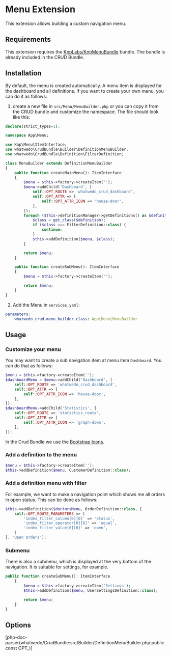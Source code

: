 # Menu Extension

This extension allows building a custom navigation menu.

## Requirements
This extension requires the [KnpLabs/KnpMenuBundle](https://github.com/KnpLabs/KnpMenuBundle) bundle.
The bundle is already included in the CRUD Bundle. 

## Installation

By default, the menu is created automatically. A menu item is displayed for the dashboard and all definitions.
If you want to create your own menu, you can do it as follows:
1. create a new file in `src/Menu/MenuBuilder.php` or you can copy it from the CRUD bundle and customize the namespace.
   The file should look like this:

```php
declare(strict_types=1);

namespace App\Menu;

use Knp\Menu\ItemInterface;
use whatwedo\CrudBundle\Builder\DefinitionMenuBuilder;
use whatwedo\CrudBundle\Definition\FilterDefinition;

class MenuBuilder extends DefinitionMenuBuilder
{
    public function createMainMenu(): ItemInterface
    {
        $menu = $this->factory->createItem('');
        $menu->addChild('Dashboard', [
            self::OPT_ROUTE => 'whatwedo_crud_dashboard',
            self::OPT_ATTR => [
                self::OPT_ATTR_ICON => 'house-door',
            ],
        ]);
        foreach ($this->definitionManager->getDefinitions() as $definition) {
            $class = get_class($definition);
            if ($class === FilterDefinition::class) {
                continue;
            }
            $this->addDefinition($menu, $class);
        }

        return $menu;
    }

    public function createSubMenu(): ItemInterface
    {
        $menu = $this->factory->createItem('');

        return $menu;
    }
}
```

2. Add the Menu in `services.yaml`:

```yml
parameters:
    whatwedo_crud.menu_builder.class: App\Menu\MenuBuilder
```

## Usage

### Customize your menu

You may want to create a sub navigation item at menu item `Dashboard`. You can do that as follows:

```php
$menu = $this->factory->createItem('');
$dashboardMenu = $menu->addChild('Dashboard', [
    self::OPT_ROUTE => 'whatwedo_crud_dashboard',
    self::OPT_ATTR => [
        self::OPT_ATTR_ICON => 'house-door',
    ],
]);
$dashboardMenu->addChild('Statistics', [
    self::OPT_ROUTE => 'statistics_route',
    self::OPT_ATTR => [
        self::OPT_ATTR_ICON => 'graph-down',
    ],
]);
```

In the Crud Bundle we use the [Bootstrap Icons](https://icons.getbootstrap.com/).

### Add a definition to the menu

```php
$menu = $this->factory->createItem('');
$this->addDefinition($menu, CustomerDefinition::class);
```

### Add a definition menu with filter

For example, we want to make a navigation point which shows me all orders in open status. This can be done as follows:

```php
$this->addDefinition($doctorsMenu, OrderDefinition::class, [
    self::OPT_ROUTE_PARAMETERS => [
        'index_filter_column[0][0]' => 'status',
        'index_filter_operator[0][0]' => 'equal',
        'index_filter_value[0][0]' => 'open',
    ]
], 'Open Orders');
```

### Submenu
There is also a submenu, which is displayed at the very bottom of the navigation. It is suitable for settings, for example.

```php
public function createSubMenu(): ItemInterface
    {
        $menu = $this->factory->createItem('Settings');
        $this->addDefinition($menu, UserSettingsDefinition::class);

        return $menu;
    }
}
```

## Options
[php-doc-parser(whatwedo/CrudBundle:src/Builder/DefinitionMenuBuilder.php:public const OPT_)]

